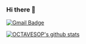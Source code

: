 ### Hi there 👋

<!--
**octavesop/octavesop** is a ✨ _special_ ✨ repository because its `README.md` (this file) appears on your GitHub profile.

Here are some ideas to get you started:

- 🔭 I’m currently working on ...
- 🌱 I’m currently learning ...
- 👯 I’m looking to collaborate on ...
- 🤔 I’m looking for help with ...
- 💬 Ask me about ...
- 📫 How to reach me: ...
- 😄 Pronouns: ...
- ⚡ Fun fact: ...
-->

  [![Gmail Badge](https://img.shields.io/badge/Gmail-d14836?style=flat-square&logo=Gmail&logoColor=white&link=mailto:octavesop@gmail.com)](mailto:octavesop@gmail.com)
  
  [![OCTAVESOP's github stats](https://github-readme-stats.vercel.app/api?username=username)](https://github.com/octavesop/github-readme-stats)
